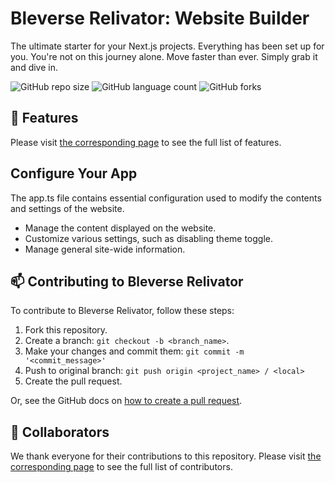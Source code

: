 # Bleverse Relivator: Website Builder

The ultimate starter for your Next.js projects. Everything has been set up for you. You're not on this journey alone. Move faster than ever. Simply grab it and dive in.

![GitHub repo size](https://img.shields.io/github/repo-size/blefnk/relivator?style=for-the-badge)
![GitHub language count](https://img.shields.io/github/languages/count/blefnk/relivator?style=for-the-badge)
![GitHub forks](https://img.shields.io/github/forks/blefnk/relivator?style=for-the-badge)

## 🤌 Features

Please visit [the corresponding page](/repo/roadmap.md) to see the full list of features.

## Configure Your App

The app.ts file contains essential configuration used to modify the contents and settings of the website.

- Manage the content displayed on the website.
- Customize various settings, such as disabling theme toggle.
- Manage general site-wide information.

## 📫 Contributing to Bleverse Relivator

To contribute to Bleverse Relivator, follow these steps:

1. Fork this repository.
2. Create a branch: `git checkout -b <branch_name>`.
3. Make your changes and commit them: `git commit -m '<commit_message>'`
4. Push to original branch: `git push origin <project_name> / <local>`
5. Create the pull request.

Or, see the GitHub docs on [how to create a pull request](https://help.github.com/en/github/collaborating-with-issues-and-pull-requests/creating-a-pull-request).

## 🤝 Collaborators

We thank everyone for their contributions to this repository. Please visit [the corresponding page](/repo/contributing/contributors.md) to see the full list of contributors.
